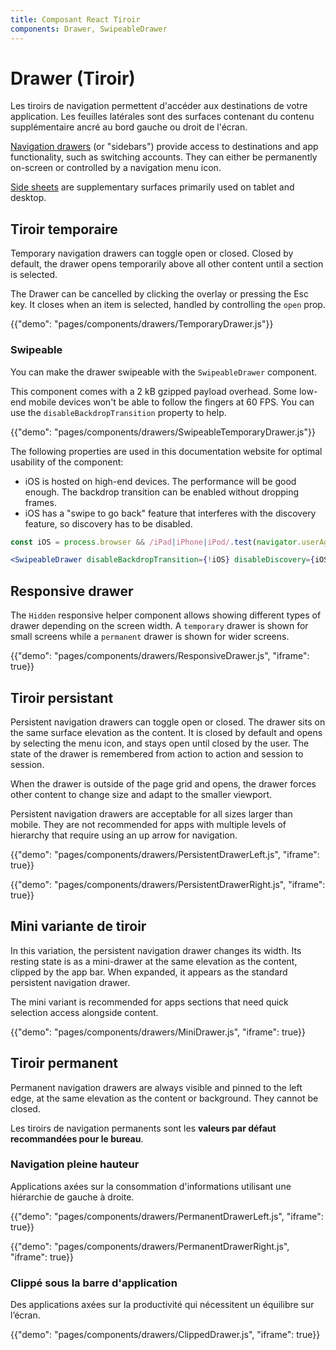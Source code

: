 ```yaml
---
title: Composant React Tiroir
components: Drawer, SwipeableDrawer
---
```


# Drawer (Tiroir)

<p class="description">Les tiroirs de navigation permettent d'accéder aux destinations de votre application. Les feuilles latérales sont des surfaces contenant du contenu supplémentaire ancré au bord gauche ou droit de l'écran.</p>

[Navigation drawers](https://material.io/design/components/navigation-drawer.html) (or "sidebars") provide access to destinations and app functionality, such as switching accounts. They can either be permanently on-screen or controlled by a navigation menu icon.

[Side sheets](https://material.io/design/components/sheets-side.html) are supplementary surfaces primarily used on tablet and desktop.

## Tiroir temporaire

Temporary navigation drawers can toggle open or closed. Closed by default, the drawer opens temporarily above all other content until a section is selected.

The Drawer can be cancelled by clicking the overlay or pressing the Esc key. It closes when an item is selected, handled by controlling the `open` prop.

{{"demo": "pages/components/drawers/TemporaryDrawer.js"}}

### Swipeable

You can make the drawer swipeable with the `SwipeableDrawer` component.

This component comes with a 2 kB gzipped payload overhead. Some low-end mobile devices won't be able to follow the fingers at 60 FPS. You can use the `disableBackdropTransition` property to help.

{{"demo": "pages/components/drawers/SwipeableTemporaryDrawer.js"}}

The following properties are used in this documentation website for optimal usability of the component:

- iOS is hosted on high-end devices. The performance will be good enough. The backdrop transition can be enabled without dropping frames.
- iOS has a "swipe to go back" feature that interferes with the discovery feature, so discovery has to be disabled.

```jsx
const iOS = process.browser && /iPad|iPhone|iPod/.test(navigator.userAgent);

<SwipeableDrawer disableBackdropTransition={!iOS} disableDiscovery={iOS} />
```

## Responsive drawer

The `Hidden` responsive helper component allows showing different types of drawer depending on the screen width. A `temporary` drawer is shown for small screens while a `permanent` drawer is shown for wider screens.

{{"demo": "pages/components/drawers/ResponsiveDrawer.js", "iframe": true}}

## Tiroir persistant

Persistent navigation drawers can toggle open or closed. The drawer sits on the same surface elevation as the content. It is closed by default and opens by selecting the menu icon, and stays open until closed by the user. The state of the drawer is remembered from action to action and session to session.

When the drawer is outside of the page grid and opens, the drawer forces other content to change size and adapt to the smaller viewport.

Persistent navigation drawers are acceptable for all sizes larger than mobile. They are not recommended for apps with multiple levels of hierarchy that require using an up arrow for navigation.

{{"demo": "pages/components/drawers/PersistentDrawerLeft.js", "iframe": true}}

{{"demo": "pages/components/drawers/PersistentDrawerRight.js", "iframe": true}}

## Mini variante de tiroir

In this variation, the persistent navigation drawer changes its width. Its resting state is as a mini-drawer at the same elevation as the content, clipped by the app bar. When expanded, it appears as the standard persistent navigation drawer.

The mini variant is recommended for apps sections that need quick selection access alongside content.

{{"demo": "pages/components/drawers/MiniDrawer.js", "iframe": true}}

## Tiroir permanent

Permanent navigation drawers are always visible and pinned to the left edge, at the same elevation as the content or background. They cannot be closed.

Les tiroirs de navigation permanents sont les **valeurs par défaut recommandées pour le bureau**.

### Navigation pleine hauteur

Applications axées sur la consommation d'informations utilisant une hiérarchie de gauche à droite.

{{"demo": "pages/components/drawers/PermanentDrawerLeft.js", "iframe": true}}

{{"demo": "pages/components/drawers/PermanentDrawerRight.js", "iframe": true}}

### Clippé sous la barre d'application

Des applications axées sur la productivité qui nécessitent un équilibre sur l’écran.

{{"demo": "pages/components/drawers/ClippedDrawer.js", "iframe": true}}